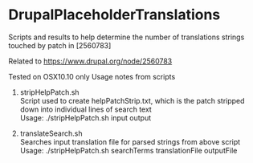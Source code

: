 # DrupalPlaceholderTranslations
Scripts and results to help determine the number of translations strings touched by patch in [2560783]

Related to https://www.drupal.org/node/2560783

Tested on OSX10.10 only
Usage notes from scripts

1. stripHelpPatch.sh<br />
Script used to create helpPatchStrip.txt, which is the patch stripped down into individual lines of search text<br />
Usage: ./stripHelpPatch.sh input output

2. translateSearch.sh<br />
Searches input translation file for parsed strings from above script<br />
Usage: ./stripHelpPatch.sh searchTerms translationFile outputFile


